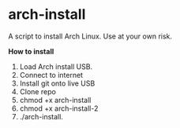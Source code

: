 # arch-install
A script to install Arch Linux. Use at your own risk.

**How to install**

1. Load Arch install USB. 
2. Connect to internet 
3. Install git onto live USB
4. Clone repo
5. chmod +x arch-install
6. chmod +x arch-install-2
7. ./arch-install.
